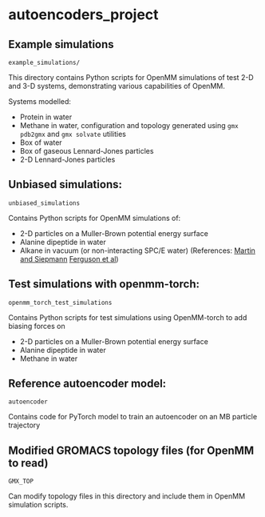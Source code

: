 # autoencoders_project

## Example simulations

`example_simulations/`

This directory contains Python scripts for OpenMM simulations of test 2-D and 3-D systems,
demonstrating various capabilities of OpenMM.

Systems modelled:
- Protein in water
- Methane in water, configuration and topology generated using `gmx pdb2gmx` and `gmx solvate` utilities
- Box of water
- Box of gaseous Lennard-Jones particles
- 2-D Lennard-Jones particles

## Unbiased simulations:

`unbiased_simulations`

Contains Python scripts for OpenMM simulations of:
- 2-D particles on a Muller-Brown potential energy surface
- Alanine dipeptide in water
- Alkane in vacuum (or non-interacting SPC/E water) (References: 
[Martin and Siepmann](https://pubs.acs.org/doi/pdf/10.1021/jp972543%2B)
[Ferguson et al](https://pubs.acs.org/doi/pdf/10.1021/jp811229q))

## Test simulations with openmm-torch:

`openmm_torch_test_simulations`

Contains Python scripts for test simulations using OpenMM-torch to add biasing forces on
- 2-D particles on a Muller-Brown potential energy surface
- Alanine dipeptide in water
- Methane in water

## Reference autoencoder model:

`autoencoder`

Contains code for PyTorch model to train an autoencoder on an MB particle trajectory

## Modified GROMACS topology files (for OpenMM to read)

`GMX_TOP`

Can modify topology files in this directory and include them in OpenMM simulation scripts.
